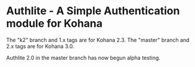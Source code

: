 # Authlite - A Simple Authentication module for Kohana

The "k2" branch and 1.x tags are for Kohana 2.3. The "master" branch and 2.x tags are for Kohana 3.0.

Authlite 2.0 in the master branch has now begun alpha testing.